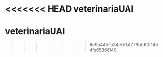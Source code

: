 <<<<<<< HEAD
﻿veterinariaUAI
=======
# veterinariaUAI
>>>>>>> 6e9a44d9a34efb1af779bfd10f145dfe65366140
